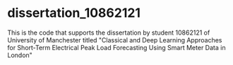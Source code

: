# dissertation_10862121
This is the code that supports the dissertation by student 10862121 of University of Manchester titled "Classical and Deep Learning Approaches for Short-Term Electrical Peak Load Forecasting Using Smart Meter Data in London"

